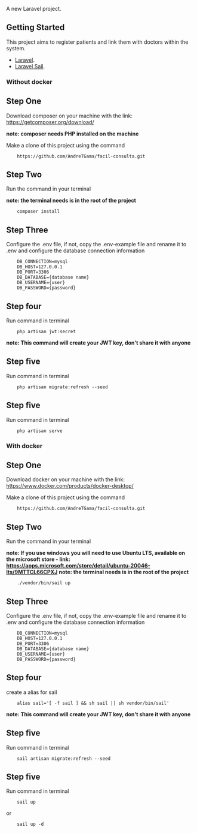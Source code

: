 A new Laravel project.

## Getting Started
This project aims to register patients and link them with doctors within the system.

- [Laravel](https://laravel.com/).
- [Laravel Sail](https://laravel.com/docs/10.x/sail).


### Without docker
## Step One

Download composer on your machine with the link: https://getcomposer.org/download/

**note: composer needs PHP installed on the machine**

Make a clone of this project using the command

```
    https://github.com/AndreTGama/facil-consulta.git
```

## Step Two

Run the command in your terminal

**note: the terminal needs is in the root of the project**

```
    composer install
```

## Step Three

Configure the .env file, if not, copy the .env-example file and rename it to .env and configure the database connection information

```
    DB_CONNECTION=mysql
    DB_HOST=127.0.0.1
    DB_PORT=3306
    DB_DATABASE={database name}
    DB_USERNAME={user}
    DB_PASSWORD={password}
```

## Step four

Run command in terminal

```
    php artisan jwt:secret
```
**note: This command will create your JWT key, don't share it with anyone**

## Step five

Run command in terminal

```
    php artisan migrate:refresh --seed
```

## Step five

Run command in terminal

```
    php artisan serve
```



### With docker
## Step One

Download docker on your machine with the link: https://www.docker.com/products/docker-desktop/

Make a clone of this project using the command

```
    https://github.com/AndreTGama/facil-consulta.git
```

## Step Two

Run the command in your terminal

**note: If you use windows you will need to use Ubuntu LTS, available on the microsoft store - link: https://apps.microsoft.com/store/detail/ubuntu-20046-lts/9MTTCL66CPXJ**
**note: the terminal needs is in the root of the project**

```
    ./vendor/bin/sail up
```

## Step Three

Configure the .env file, if not, copy the .env-example file and rename it to .env and configure the database connection information

```
    DB_CONNECTION=mysql
    DB_HOST=127.0.0.1
    DB_PORT=3306
    DB_DATABASE={database name}
    DB_USERNAME={user}
    DB_PASSWORD={password}
```

## Step four

create a alias for sail

```
    alias sail='[ -f sail ] && sh sail || sh vendor/bin/sail'
```

**note: This command will create your JWT key, don't share it with anyone**

## Step five

Run command in terminal

```
    sail artisan migrate:refresh --seed
```

## Step five

Run command in terminal

```
    sail up
```
 
 or

```
    sail up -d
```
